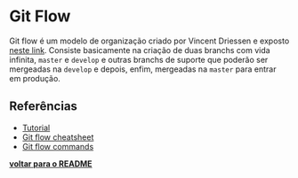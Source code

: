 # Git Flow

Git flow é um modelo de organização criado por Vincent Driessen e exposto [neste link](https://nvie.com/posts/a-successful-git-branching-model/). Consiste basicamente na criação de duas branchs com vida infinita, `master` e `develop` e outras branchs de suporte que poderão ser mergeadas na `develop` e depois, enfim, mergeadas na `master` para entrar em produção.


## Referências

- [Tutorial](https://www.atlassian.com/git/tutorials/comparing-workflows/gitflow-workflow)
- [Git flow cheatsheet](http://danielkummer.github.io/git-flow-cheatsheet/)
- [Git flow commands](https://gist.github.com/JamesMGreene/cdd0ac49f90c987e45ac)

**[voltar para o README](../README.md#Manual)**
